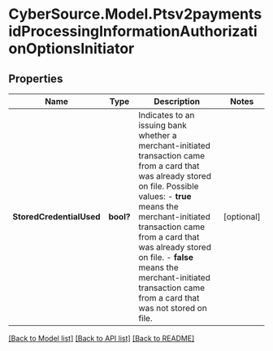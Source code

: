 # CyberSource.Model.Ptsv2paymentsidProcessingInformationAuthorizationOptionsInitiator
## Properties

Name | Type | Description | Notes
------------ | ------------- | ------------- | -------------
**StoredCredentialUsed** | **bool?** | Indicates to an issuing bank whether a merchant-initiated transaction came from a card that was already stored on file.  Possible values: - **true** means the merchant-initiated transaction came from a card that was already stored on file. - **false**  means the merchant-initiated transaction came from a card that was not stored on file.  | [optional] 

[[Back to Model list]](../README.md#documentation-for-models) [[Back to API list]](../README.md#documentation-for-api-endpoints) [[Back to README]](../README.md)


